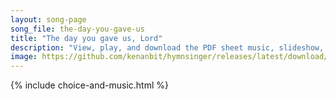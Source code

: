 ```yaml
---
layout: song-page
song_file: the-day-you-gave-us
title: "The day you gave us, Lord"
description: "View, play, and download the PDF sheet music, slideshow, and audio. Lyrics: The day you gave us, Lord, is ended; the darkness falls at your request. To you our morning hymns ascended; your praise shall sanctify our rest.  We t... english christian 4part evening"
image: https://github.com/kenanbit/hymnsinger/releases/latest/download/the-day-you-gave-us-trad.png
---
```


{% include choice-and-music.html %}